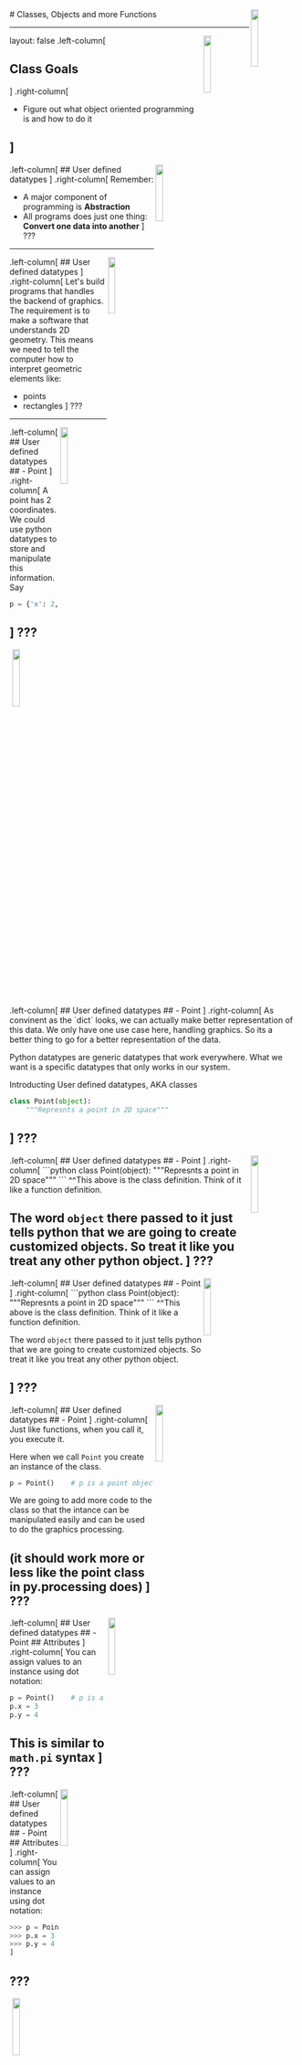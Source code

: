 <img src="../img/logo.jpg" width="16%" align="right">
# Classes, Objects and more Functions

<!-- <img src="../img/hash_table.png" width="50%" align="right"> -->
---
layout: false
<img src="../img/logo.jpg" width="16%" align="right">
.left-column[
  ## Class Goals

]
.right-column[
  * Figure out what object oriented programming is and how to do it

  ]
---
<img src="../img/logo.jpg" width="16%" align="right">
.left-column[
  ## User defined datatypes
]
.right-column[
  Remember:

  * A major component of programming is **Abstraction**
  * All programs does just one thing: **Convert one data into another**
]
???
---
<img src="../img/logo.jpg" width="16%" align="right">
.left-column[
  ## User defined datatypes
]
.right-column[
  Let's build programs that handles the backend of graphics. The requirement is to make a software that understands 2D geometry. This means we need to tell the computer how to interpret geometric elements like:

  * points
  * rectangles
]
???
---
<img src="../img/logo.jpg" width="16%" align="right">
.left-column[
  ## User defined datatypes
  ## - Point
]
.right-column[
  A point has 2 coordinates. We could use python datatypes to store and manipulate this information.
  Say

  ```python
  p = {'x': 2, 'y': 4}    # A point in 2d space
  ```
]
???
---
<img src="../img/logo.jpg" width="16%" align="right">
.left-column[
  ## User defined datatypes
  ## - Point
]
.right-column[
  As convinent as the `dict` looks, we can actually make better representation of this data.
  We only have one use case here, handling graphics. So its a better thing to go for a better representation of the data.

  Python datatypes are generic datatypes that work everywhere. What we want is a specific datatypes that only works in our system.

  Introducting User defined datatypes, AKA classes

  ```python
  class Point(object):
      """Represnts a point in 2D space"""
  ```
]
???
---

<img src="../img/logo.jpg" width="16%" align="right">
.left-column[
  ## User defined datatypes
  ## - Point
]
.right-column[
  ```python
  class Point(object):
      """Represnts a point in 2D space"""
  ```
  ^^This above is the class definition. Think of it like a function definition.

  The word `object` there passed to it just tells python that we are going to create customized objects. So treat it like you treat any other python object.
]
???
---
<img src="../img/logo.jpg" width="16%" align="right">
.left-column[
  ## User defined datatypes
  ## - Point
]
.right-column[
  ```python
  class Point(object):
      """Represnts a point in 2D space"""
  ```
  ^^This above is the class definition. Think of it like a function definition.

  The word `object` there passed to it just tells python that we are going to create customized objects. So treat it like you treat any other python object.

]
???
---
<img src="../img/logo.jpg" width="16%" align="right">
.left-column[
  ## User defined datatypes
  ## - Point
]
.right-column[
  Just like functions, when you call it, you execute it.

  Here when we call `Point` you create an instance of the class.

  ```python
  p = Point()    # p is a point object
  ```

  We are going to add more code to the class so that the intance can be manipulated easily and can be used to do the graphics processing.

  (it should work more or less like the point class in py.processing does)
]
???
---

<img src="../img/logo.jpg" width="16%" align="right">
.left-column[
  ## User defined datatypes
  ## - Point
  ## Attributes
]
.right-column[
  You can assign values to an instance using dot notation:

  ```python
  p = Point()    # p is a point object
  p.x = 3
  p.y = 4
  ```

  This is similar to `math.pi` syntax
]
???
---

<img src="../img/logo.jpg" width="16%" align="right">
.left-column[
  ## User defined datatypes
  ## - Point
  ## Attributes
]
.right-column[
  You can assign values to an instance using dot notation:

  ```python
  >>> p = Point()    # p is a point object
  >>> p.x = 3
  >>> p.y = 4
]
```
???
---

<img src="../img/logo.jpg" width="16%" align="right">
.left-column[
  ## User defined datatypes
  ## - Point
  ## Attributes
  ## - Rectangle
]
.right-column[
  A rectangle could be drawn in many ways. What we are interested in is finding out all the pieces of information needed for it to be drawn.

  Some possibilities are:

  * You could specify one corner of the rectangle (or the center), the width, and the
height.
  * You could specify two opposing corners.

  Without evaluating which is a better way to go, lets implement the first one.
]
???
---

<img src="../img/logo.jpg" width="16%" align="right">
.left-column[
  ## User defined datatypes
  ## - Point
  ## Attributes
  ## - Rectangle
]
.right-column[
  ```py
  class Rectangle(object):
    """Represents a rectangle.
       attributes: width, height, corner.
    """
```
We need to add relevant code to the above template. Before that...
]
???
---
<img src="../img/logo.jpg" width="16%" align="right">
.left-column[
  ## User defined datatypes
  ## - Point
  ## Attributes
  ## - Rectangle
]
.right-column[
  Lets create an instance of this class and assign some attributes.

  ```py
  box = Rectangle()
  box.width = 20
  box.height = 40
  ```

]
???
---
We need to add relevant code to the above template. Before that...
]
???
---
<img src="../img/logo.jpg" width="16%" align="right">
.left-column[
  ## User defined datatypes
  ## - Point
  ## Attributes
  ## - Rectangle
]
.right-column[
  To actually be able to drawn, we need atleast a 3rd piece of information. Let's use the `top-left` corner for the absolute position in space.

  ```py
  box = Rectangle()
  box.width = 20
  box.height = 40

  box.corner = Point()
  box.corner.x = 0
  box.corner.y = 50
  ```
]
???
---

<img src="../img/logo.jpg" width="16%" align="right">
.left-column[
  ## User defined datatypes
  ## - Point
  ## Attributes
  ## - Rectangle
]
.right-column[
After defining these classes, we can handle these data easier. Lets use some functions to process them.

Lets create a function that finds the center of the rectangle, given all the above info we fed it.

```py
def find_center(rect):
    p = Point()
    p.x = rect.corner.x + rect.width/2.0
    p.y = rect.corner.y + rect.height/2.0
    return p
```
example usage:
```py
>>> center = find_center(box)
>>> print_point(center)
(50.0, 100.0)
```
]
???
---
<img src="../img/logo.jpg" width="16%" align="right">
.left-column[
  ## User defined datatypes
  ## - Point
  ## Attributes
  ## - Rectangle
]
.right-column[
Objects are mutable

You can change the state of an object by making an assignment to one of its attributes. For
example, to change the size of a rectangle without changing its position, you can modify
the values of width and height

```py
  box.width = box.width + 50
  box.height = box.width + 100
```

You can also write functions that modify objects.

```py
def grow_rectangle(rect, dwidth, dheight):
  rect.width += dwidth
  rect.height += dheight
```
]
???
---

<img src="../img/logo.jpg" width="16%" align="right">
.left-column[
  ## User defined datatypes
  ## - Point
  ## Attributes
  ## - Rectangle
  ## Debugging
]
.right-column[
When you start working with objects, you are likely to encounter some new exceptions. If
you try to access an attribute that doesn’t exist, you get an `AttributeError`:

```
  >>> p = Point()
  >>> print p.z
  AttributeError: Point instance has no attribute 'z'
```
]
???
---
<img src="../img/logo.jpg" width="16%" align="right">
.left-column[
  ## User defined datatypes
  ## - Point
  ## Attributes
  ## - Rectangle
  ## Debugging
]
.right-column[
If you are not sure whether an object has a particular attribute, you can use the built-in
function `hasattr`:
```
  >>> hasattr(p, 'x')
  True
  >>> hasattr(p, 'z')
  False
```
]
???
---

